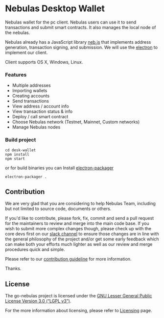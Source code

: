 # Nebulas Desktop Wallet

Nebulas wallet for the pc client. Nebulas users can use it to send transactions and submit smart contracts. It also manages the local node of the nebulas.

Nebulas already has a JavaScript library [neb.js](https://github.com/nebulasio/neb.js) that implements address generation, transaction signing, and submission. We will use the [electron](https://electronjs.org/) to implement our client.

Client supports OS X, Windows, Linux.

### Features
- Multiple addresses
- Importing wallets
- Creating accounts
- Send transactions
- View address / account info
- View transaction status & info
- Deploy / call smart contract
- Choose Nebulas network (Testnet, Mainnet, Custom networks)
- Manage Nebulas nodes


### Build project



```
cd desk-wallet
npm install
npm start
```
or for build binaries you can Install [electron-packager](https://github.com/electron-userland/electron-packager)
```
electron-packager .
```


## Contribution

We are very glad that you are considering to help Nebulas Team, including but not limited to source code, documents or others.

If you'd like to contribute, please fork, fix, commit and send a pull request for the maintainers to review and merge into the main code base. If you wish to submit more complex changes though, please check up with the core devs first on our [slack channel](http://nebulasio.herokuapp.com) to ensure those changes are in line with the general philosophy of the project and/or get some early feedback which can make both your efforts much lighter as well as our review and merge procedures quick and simple.

Please refer to our [contribution guideline](https://github.com/nebulasio/wiki/blob/master/contribute.md) for more information.

Thanks.

## License

The go-nebulas project is licensed under the [GNU Lesser General Public License Version 3.0 (“LGPL v3”)](https://www.gnu.org/licenses/lgpl-3.0.en.html).

For the more information about licensing, please refer to [Licensing](https://github.com/nebulasio/wiki/blob/master/licensing.md) page.
